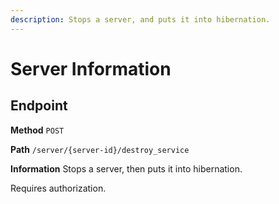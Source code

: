 ```yaml
---
description: Stops a server, and puts it into hibernation.
---
```


# Server Information

## Endpoint

**Method** `POST`

**Path** `/server/{server-id}/destroy_service`

**Information** Stops a server, then puts it into hibernation.

Requires authorization.
